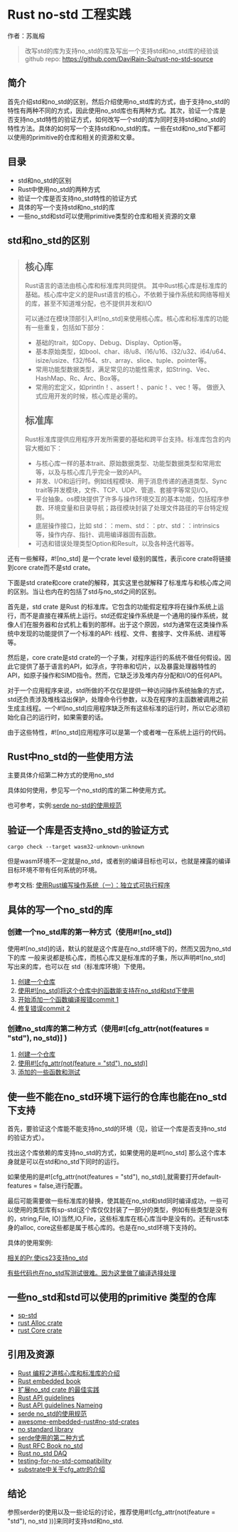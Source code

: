 # Rust no-std 工程实践

作者：苏胤榕

> 改写std的库为支持no_std的库及写出一个支持std和no_std库的经验谈
> github repo: https://github.com/DaviRain-Su/rust-no-std-source

## 简介

首先介绍std和no_std的区别，然后介绍使用no_std库的方式，由于支持no_std的特性有两种不同的方式，因此使用no_std库也有两种方式。其次，验证一个库是否支持no_std特性的验证方式，如何改写一个std的库为同时支持std和no_std的特性方法。具体的如何写一个支持std和no_std的库。一些在std和no_std下都可以使用的primitive的仓库和相关的资源和文章。

## 目录

- std和no_std的区别
- Rust中使用no_std的两种方式
- 验证一个库是否支持no_std特性的验证方式
- 具体的写一个支持std和no_std的库
- 一些no_std和std可以使用primitive类型的仓库和相关资源的文章

## std和no_std的区别

> ## 核心库
> Rust语言的语法由核心库和标准库共同提供。 
> 其中Rust核心库是标准库的基础。核心库中定义的是Rust语言的核心，不依赖于操作系统和网络等相关的库，甚至不知道堆分配，也不提供并发和I/O
>
> 可以通过在模块顶部引入#![no_std]来使用核心库。核心库和标准库的功能有一些重复，包括如下部分：
>
> - 基础的trait，如Copy、Debug、Display、Option等。
> - 基本原始类型，如bool、char、i8/u8、i16/u16、i32/u32、i64/u64、isize/usize、f32/f64、str、array、slice、tuple、pointer等。
> - 常用功能型数据类型，满足常见的功能性需求，如String、Vec、HashMap、Rc、Arc、Box等。
> - 常用的宏定义，如println！、assert！、panic！、vec！等。 做嵌入式应用开发的时候，核心库是必需的。
> ## 标准库
> Rust标准库提供应用程序开发所需要的基础和跨平台支持。标准库包含的内容大概如下：
> - 与核心库一样的基本trait、原始数据类型、功能型数据类型和常用宏等，以及与核心库几乎完全一致的API。
> - 并发、I/O和运行时。例如线程模块、用于消息传递的通道类型、Sync trait等并发模块，文件、TCP、UDP、管道、套接字等常见I/O。
>- 平台抽象。os模块提供了许多与操作环境交互的基本功能，包括程序参数、环境变量和目录导航；路径模块封装了处理文件路径的平台特定规则。
>- 底层操作接口，比如 std：：mem、std：：ptr、std：：intrinsics 等，操作内存、指针、调用编译器固有函数。
>- 可选和错误处理类型Option和Result，以及各种迭代器等。

还有一些解释，#![no_std] 是一个crate level 级别的属性，表示core crate将链接到core crate而不是std crate。

下面是std crate和core crate的解释，其实这里也就解释了标准库与和核心库之间的区别。当让也内在的包括了std与no_std之间的区别。

首先是，std crate 是Rust 的标准库。它包含的功能假定程序将在操作系统上运行，而不是直接在裸系统上运行。std还假定操作系统是一个通用的操作系统，就像人们在服务器和台式机上看到的那样。出于这个原因，std为通常在这类操作系统中发现的功能提供了一个标准的API: 线程、文件、套接字、文件系统、进程等等。

然后是，core crate是std crate的一个子集，对程序运行的系统不做任何假设。因此它提供了基于语言的API，如浮点，字符串和切片，以及暴露处理器特性的API，如原子操作和SIMD指令。然而，它缺乏涉及堆内存分配和I/O的任何API。

对于一个应用程序来说，std所做的不仅仅是提供一种访问操作系统抽象的方式，std还负责涉及堆栈溢出保护，处理命令行参数，以及在程序的主函数被调用之前生成主线程。一个#![no_std]应用程序缺乏所有这些标准的运行时，所以它必须初始化自己的运行时，如果需要的话。

由于这些特性，#![no_std]应用程序可以是第一个或者唯一在系统上运行的代码。

## Rust中no_std的一些使用方法

主要具体介绍第二种方式的使用no_std

具体如何使用，参见写一个no_std的库的第二种使用方式。

也可参考，实例:[serde no-std的使用规范](https://serde.rs/no-std.html)

## 验证一个库是否支持no_std的验证方式

`cargo check --target wasm32-unknown-unknown`

但是wasm环境不一定就是no_std，或者别的编译目标也可以，也就是裸露的编译目标环境不带有任何系统的环境。

参考文档: [使用Rust编写操作系统（一）：独立式可执行程序](https://zhuanlan.zhihu.com/p/53064186)

## 具体的写一个no_std的库

### 创建一个no_std库的第一种方式（使用#![no_std])

使用#![no_std]的话，默认的就是这个库是在no_std环境下的，然而又因为no_std下的库 一般来说都是核心库，而核心库又是标准库的子集，所以声明#![no_std]写出来的库，也可以在 std（标准库环境）下使用。

1. [创建一个仓库](https://github.com/DaviRain-Su/rust-no-std-source/commit/cd90f28855cfe794c235976bb58c1c5ecb8c7fa9)
2. [使用#![no_std]将这个仓库中的函数能支持在no_std和std下使用](https://github.com/DaviRain-Su/rust-no-std-source/commit/d3c05920865a44ab7cbaf82a72f21c7b6b8beeb0)
3. [开始添加一个函数编译报错commit 1](https://github.com/DaviRain-Su/rust-no-std-source/commit/8bcd0b909ee116d3dc9c6464c2548e1c008d672e)
4. [修复错误commit 2](https://github.com/DaviRain-Su/rust-no-std-source/commit/ae94f9cf147b7ce37632cb4e9c36e20c5135b3ad)

### 创建no_std库的第二种方式（使用#![cfg_attr(not(features = "std"), no_std)] )

1. [创建一个仓库](https://github.com/DaviRain-Su/rust-no-std-source/commit/8cfd063be536028d9f8cfe1c7c04f16765825f8c)
2. [使用#![cfg_attr(not(feature = "std"), no_std)]](https://github.com/DaviRain-Su/rust-no-std-source/commit/aa09b0d2e2807d788564aea5fa4fc8cbfc760043)
3. [添加的一些函数和测试](https://github.com/DaviRain-Su/rust-no-std-source/commit/aa09b0d2e2807d788564aea5fa4fc8cbfc760043)

## 使一些不能在no_std环境下运行的仓库也能在no_std下支持

首先，要验证这个库能不能支持no_std的环境（见，验证一个库是否支持no_std的验证方式）。

找出这个库依赖的库支持no_std的方式，如果使用的是#![no_std] 那么这个库本身就是可以在std和no_std下同时的运行。

如果使用的是#![cfg_attr(not(features = "std"), no_std)],就需要打开default-features = false,进行配置。

最后可能需要做一些标准库的替换，使其能在no_std和std同时编译成功，一些可以使用的类型库有sp-std(这个库仅仅封装了一部分的类型，例如有些类型是没有的，string,File, IO)当然,IO,File，这些标准库在核心库当中是没有的。还有rust本身的alloc, core这些都是属于核心库的。也是在no_std环境下支持的。

具体的使用案例:

[相关的Pr,使ics23支持no_std](https://github.com/confio/ics23/pull/41)

[有些代码也在no_std写测试很难。因为这里做了编译选择处理](https://github.com/confio/ics23/pull/41/commits/dac5c3d0fc368e0b92c4a4804b6787bd1c3fb168)

## 一些no_std和std可以使用的primitive 类型的仓库

- [sp-std](https://github.com/paritytech/substrate/tree/master/primitives/std)
- [rust Alloc crate](https://doc.rust-lang.org/alloc/index.html)
- [rust Core crate](https://doc.rust-lang.org/core/index.html)

## 引用及资源

- [Rust 编程之道核心库和标准库的介绍](https://weread.qq.com/web/reader/0303203071848774030b9d6k9bf32f301f9bf31c7ff0a60)
- [Rust embedded book](https://docs.rust-embedded.org/book/intro/no-std.html)
- [扩展no_std crate 的最佳实践](https://users.rust-lang.org/t/best-practice-of-extending-a-no-std-crate/12281/5)
- [Rust API guidelines](https://github.com/rust-lang/api-guidelines)
- [Rust API guidelines Nameing](https://rust-lang.github.io/api-guidelines/naming.html#c-feature)
- [serde no_std的使用规范](https://serde.rs/no-std.html)
- [awesome-embedded-rust#no-std-crates](https://github.com/rust-embedded/awesome-embedded-rust#no-std-crates)
- [no standard library](https://crates.io/categories/no-std)
- [serde使用的第二种方式](https://github.com/serde-rs/serde/blob/master/serde/src/lib.rs#L113-L193) 
- [Rust RFC Book no_std](https://rust-lang.github.io/rfcs/1184-stabilize-no_std.html)
- [Rust no_std DAQ](https://justjjy.com/Rust-no-std)
- [testing-for-no-std-compatibility](https://blog.dbrgn.ch/2019/12/24/testing-for-no-std-compatibility/)
- [substrate中关于cfg_attr的介绍](https://substrate.dev/docs/zh-CN/tutorials/add-a-pallet/import-a-pallet)

## 结论

参照serder的使用以及一些论坛的讨论，推荐使用#![cfg_attr(not(feature = "std"), no_std ))]来同时支持std和no_std.